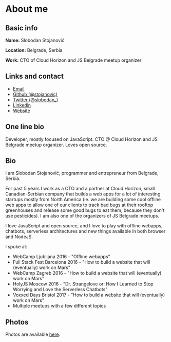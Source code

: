 # About me

## Basic info

**Name:** Slobodan Stojanović

**Location:** Belgrade, Serbia

**Work:** CTO of Cloud Horizon and JS Belgrade meetup organizer

## Links and contact

- [Email](mailto:mail@slobodan.me)
- [Github (@stojanovic)](https://github.com/stojanovic)
- [Twitter (@slobodan_)](http://twitter.com/slobodan_)
- [Linkedin](https://rs.linkedin.com/in/sstojanovic)
- [Website](http://slobodan.me)

## One line bio

Developer, mostly focused on JavaScript. CTO @ Cloud Horizon and JS Belgrade meetup organizer. Loves open source.

## Bio

I am Slobodan Stojanović, programmer and entrepreneur from Belgrade, Serbia.

For past 5 years I work as a CTO and a partner at Cloud Horizon, small Canadian-Serbian company that builds a web apps for a lot of interesting startups mostly from North America (ie. we are building some cool offline web apps to allow one of our clients to track bad bugs at their rooftop greenhouses and release some good bugs to eat them, because they don't use pesticides).
I am also one of the organizers of JS Belgrade meetups.

I love JavaScript and open source, and I love to play with offline webapps, chatbots, serverless architectures and new things available in both browser and NodeJS.

I spoke at:
- WebCamp Ljubljana 2016 - "Offline webapps"
- Full Stack Fest Barcelona 2016 - "How to build a website that will (eventually) work on Mars"
- WebCamp Zagreb 2016 - "How to build a website that will (eventually) work on Mars"
- HolyJS Moscow 2016 - "Dr. Strangelove or: How I Learned to Stop Worrying and Love the Serverless Chatbots"
- Voxxed Days Bristol 2017 - "How to build a website that will (eventually) work on Mars"
- Multiple meetups with a few different topics

## Photos

Photos are available [here](photos).
